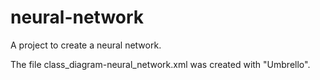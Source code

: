 # neural-network
A project to create a neural network.

The file class_diagram-neural_network.xml was created with "Umbrello".